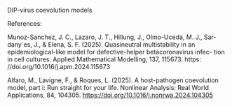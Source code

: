 DIP-virus coevolution models

References:

Munoz-Sanchez, J. C., Lazaro, J. T., Hillung, J., Olmo-Uceda, M. J., Sar-
  dany´es, J., & Elena, S. F. (2025). Quasineutral multistability in an
  epidemiological-like model for defective-helper betacoronavirus infec-
  tion in cell cultures. Applied Mathematical Modelling, 137, 115673. https:
  //doi.org/10.1016/j.apm.2024.115673

Alfaro, M., Lavigne, F., & Roques, L. (2025). A host-pathogen coevolution
  model, part i: Run straight for your life. Nonlinear Analysis: Real World
  Applications, 84, 104305. https://doi.org/10.1016/j.nonrwa.2024.104305
